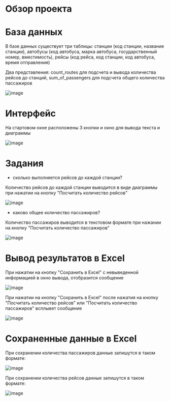 # Обзор проекта


# База данных

В базе данных существует три таблицы: станции (код станции, название станции), автобусы (код автобуса, марка автобуса, государственный номер, вместимость), рейсы (код рейса, код станции, код автобуса, время отправления)

Два представления: count_routes для подсчета и вывода количества рейсов до станций, sum_of_passengers для подсчета общего количества пассажиров

![image](https://github.com/user-attachments/assets/9988947c-7dd3-4b5a-85d4-3a9a8cd64e0e)


# Интерфейс

На стартовом окне расположены 3 кнопки и окно для вывода текста и диаграммы

![image](https://github.com/user-attachments/assets/d4e3a8a6-cfe8-4b5b-bd26-a3c845a7ef7f)


# Задания


- сколько выполняется рейсов до каждой станции?

Количество рейсов до каждой станции выводится в виде диаграммы при нажатии на кнопку "Посчитать количество рейсов"

![image](https://github.com/user-attachments/assets/526d85e2-62be-4cd9-ab86-2ec5b38d58d9)


- каково общее количество пассажиров?

Количество пассажиров выводится в текстовом формате при нажании на кнопку "Посчитать количество пассажиров"

![image](https://github.com/user-attachments/assets/80c237a1-91c8-4437-b69c-c2329d75adbb)


# Вывод результатов в Excel

При нажатии на кнопку "Сохранить в Excel" с невыведенной информацией в окно вывода, отобразится сообщение

![image](https://github.com/user-attachments/assets/075989c9-528c-44f3-b281-3eb0dfb7e08d)

При нажатии на кнопку "Сохранить в Excel" после нажатия на кнопку "Посчитать количество рейсов" или "Посчитать количество пассажиров" всплывет сообщение

![image](https://github.com/user-attachments/assets/d45b65f7-7dac-4fff-a79a-44987de7c228)


# Сохраненные данные в Excel

При сохранении количества пассажиров данные запишутся в таком формате:

![image](https://github.com/user-attachments/assets/f389c3b1-6808-4cb4-98c3-9de0ddbf50a5)


При сохранении количества рейсов данные запишутся в таком формате:

![image](https://github.com/user-attachments/assets/2cce1520-c313-4e0a-87ad-2089899b852d)

